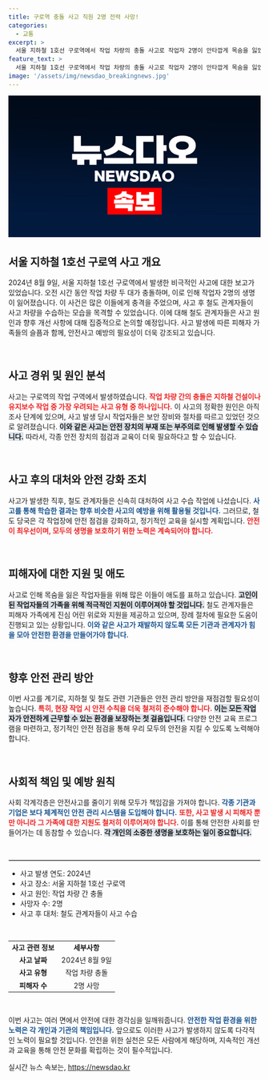 ```yaml
---
title: 구로역 충돌 사고 직원 2명 전력 사망!
categories:
  - 교통
excerpt: >
  서울 지하철 1호선 구로역에서 작업 차량의 충돌 사고로 작업자 2명이 안타깝게 목숨을 잃었습니다. 사고의 배경과 철도 안전 대책에 대한 우려가 커지고 있습니다. 클릭해 자세히 알아보세요!
feature_text: >
  서울 지하철 1호선 구로역에서 작업 차량의 충돌 사고로 작업자 2명이 안타깝게 목숨을 잃었습니다. 사고의 배경과 철도 안전 대책에 대한 우려가 커지고 있습니다. 클릭해 자세히 알아보세요!
image: '/assets/img/newsdao_breakingnews.jpg'
---
```


<p><img src="/assets/img/newsdao_breakingnews.jpg" alt="flaretime 속보" /></p>

<h2 data-ke-size="size26">서울 지하철 1호선 구로역 사고 개요</h2>

<p data-ke-size="size16">2024년 8월 9일, 서울 지하철 1호선 구로역에서 발생한 비극적인 사고에 대한 보고가 있었습니다. 오전 시간 동안 작업 차량 두 대가 충돌하며, 이로 인해 작업자 2명의 생명이 잃어졌습니다. 이 사건은 많은 이들에게 충격을 주었으며, 사고 후 철도 관계자들이 사고 차량을 수습하는 모습을 목격할 수 있었습니다. 이에 대해 철도 관계자들은 사고 원인과 향후 개선 사항에 대해 집중적으로 논의할 예정입니다. 사고 발생에 따른 피해자 가족들의 슬픔과 함께, 안전사고 예방의 필요성이 더욱 강조되고 있습니다. </p>

<p data-ke-size="size16">&nbsp;</p>

<h2 data-ke-size="size26">사고 경위 및 원인 분석</h2>

<p data-ke-size="size16">사고는 구로역의 작업 구역에서 발생하였습니다. <b><span style="color: #ee2323;">작업 차량 간의 충돌은 지하철 건설이나 유지보수 작업 중 가장 우려되는 사고 유형 중 하나입니다.</span></b> 이 사고의 정확한 원인은 아직 조사 단계에 있으며, 사고 발생 당시 작업자들은 보안 장비와 절차를 따르고 있었던 것으로 알려졌습니다. <b><span style="background-color: #21538527;">이와 같은 사고는 안전 장치의 부재 또는 부주의로 인해 발생할 수 있습니다.</span></b> 따라서, 각종 안전 장치의 점검과 교육이 더욱 필요하다고 할 수 있습니다. </p>

<p data-ke-size="size16">&nbsp;</p>

<h2 data-ke-size="size26">사고 후의 대처와 안전 강화 조치</h2>

<p data-ke-size="size16">사고가 발생한 직후, 철도 관계자들은 신속히 대처하여 사고 수습 작업에 나섰습니다. <b><span style="color: #1a5490;">사고를 통해 학습한 결과는 향후 비슷한 사고의 예방을 위해 활용될 것입니다.</span></b> 그러므로, 철도 당국은 각 작업장에 안전 점검을 강화하고, 정기적인 교육을 실시할 계획입니다. <b><span style="color: #ee2323;">안전이 최우선이며, 모두의 생명을 보호하기 위한 노력은 계속되어야 합니다.</span></b> </p>

<p data-ke-size="size16">&nbsp;</p>

<h2 data-ke-size="size26">피해자에 대한 지원 및 애도</h2>

<p data-ke-size="size16">사고로 인해 목숨을 잃은 작업자들을 위해 많은 이들이 애도를 표하고 있습니다. <b><span style="background-color: #21538527;">고인이 된 작업자들의 가족을 위해 적극적인 지원이 이루어져야 할 것입니다.</span></b> 철도 관계자들은 피해자 가족에게 진심 어린 위로와 지원을 제공하고 있으며, 장례 절차에 필요한 도움이 진행되고 있는 상황입니다. <b><span style="color: #1a5490;">이와 같은 사고가 재발하지 않도록 모든 기관과 관계자가 힘을 모아 안전한 환경을 만들어가야 합니다.</span></b> </p>

<p data-ke-size="size16">&nbsp;</p>

<h2 data-ke-size="size26">향후 안전 관리 방안</h2>

<p data-ke-size="size16">이번 사고를 계기로, 지하철 및 철도 관련 기관들은 안전 관리 방안을 재점검할 필요성이 높습니다. <b><span style="color: #ee2323;">특히, 현장 작업 시 안전 수칙을 더욱 철저히 준수해야 합니다.</span></b> <b><span style="background-color: #21538527;">이는 모든 작업자가 안전하게 근무할 수 있는 환경을 보장하는 첫 걸음입니다.</span></b> 다양한 안전 교육 프로그램을 마련하고, 정기적인 안전 점검을 통해 우리 모두의 안전을 지킬 수 있도록 노력해야 합니다. </p>

<p data-ke-size="size16">&nbsp;</p>

<h2 data-ke-size="size26">사회적 책임 및 예방 원칙</h2>

<p data-ke-size="size16">사회 각계각층은 안전사고를 줄이기 위해 모두가 책임감을 가져야 합니다. <b><span style="color: #1a5490;">각종 기관과 기업은 보다 체계적인 안전 관리 시스템을 도입해야 합니다.</span></b> <b><span style="color: #ee2323;">또한, 사고 발생 시 피해자 뿐만 아니라 그 가족에 대한 지원도 철저히 이루어져야 합니다.</span></b> 이를 통해 안전한 사회를 만들어가는 데 동참할 수 있습니다. <b><span style="background-color: #21538527;">각 개인의 소중한 생명을 보호하는 일이 중요합니다.</span></b> </p>

<p data-ke-size="size16">&nbsp;</p>

<hr style="border: 1px solid #ccc;"/>

<ul>
    <li>사고 발생 연도: 2024년</li>
    <li>사고 장소: 서울 지하철 1호선 구로역</li>
    <li>사고 원인: 작업 차량 간 충돌</li>
    <li>사망자 수: 2명</li>
    <li>사고 후 대처: 철도 관계자들이 사고 수습</li>
</ul> 

<p data-ke-size="size16">&nbsp;</p>

<table style="width: 100%; border-collapse: collapse; text-align: center;">
    <tr>
        <td style="text-align: center; height: 17px;"><b>사고 관련 정보</b></td>
        <td style="text-align: center; height: 17px;"><b>세부사항</b></td>
    </tr>
    <tr>
        <td style="text-align: center; height: 17px;"><b>사고 날짜</b></td>
        <td style="text-align: center; height: 17px;">2024년 8월 9일</td>
    </tr>
    <tr>
        <td style="text-align: center; height: 17px;"><b>사고 유형</b></td>
        <td style="text-align: center; height: 17px;">작업 차량 충돌</td>
    </tr>
    <tr>
        <td style="text-align: center; height: 17px;"><b>피해자 수</b></td>
        <td style="text-align: center; height: 17px;">2명 사망</td>
    </tr>
</table>

<p data-ke-size="size16">&nbsp;</p>

<p data-ke-size="size16">이번 사고는 여러 면에서 안전에 대한 경각심을 일깨워줍니다. <b><span style="color: #1a5490;">안전한 작업 환경을 위한 노력은 각 개인과 기관의 책임입니다.</span></b> 앞으로도 이러한 사고가 발생하지 않도록 다각적인 노력이 필요할 것입니다. 안전을 위한 실천은 모든 사람에게 해당하며, 지속적인 개선과 교육을 통해 안전 문화를 확립하는 것이 필수적입니다.</p>
실시간 뉴스 속보는, <a href="https://newsdao.kr" rel="dofollow">https://newsdao.kr</a>



